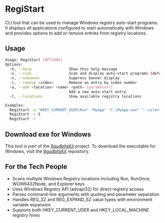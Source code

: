 # RegiStart

CLI tool that can be used to manage Windows registry auto-start programs. It displays all applications configured to start automatically with Windows and provides options to add or remove entries from registry locations.

## Usage

```bash
Usage: RegiStart [OPTIONS]
Options:
  -h, --help                 Show this help message
  -s, --scan                 Scan and display auto-start programs (default)
  -n, --nobanner             Suppress banner display
  -r, --remove <index>       Remove an entry by index number
  -a, --add <location> <name> <path> [parameters]
                             Add a new auto-start entry
  -l, --locations            Show available registry locations

Examples:
  RegiStart -a "HKEY_CURRENT_USER\Run" "MyApp" "C:\MyApp.exe" "--silent"
  RegiStart -r 5
  RegiStart -l
```

## Download exe for Windows

This tool is part of the [8gudbitsKit](https://github.com/8gudbits/8gudbitsKit) project. To download the executable for Windows, visit the [8gudbitsKit](https://github.com/8gudbits/8gudbitsKit) repository.

## For the Tech People

- Scans multiple Windows Registry locations including Run, RunOnce, WOW6432Node, and Explorer keys
- Uses Windows Registry API (advapi32) for direct registry access
- Parses command-line arguments with quoting and parameter separation
- Handles REG_SZ and REG_EXPAND_SZ value types with environment variable expansion
- Supports both HKEY_CURRENT_USER and HKEY_LOCAL_MACHINE registry hives

